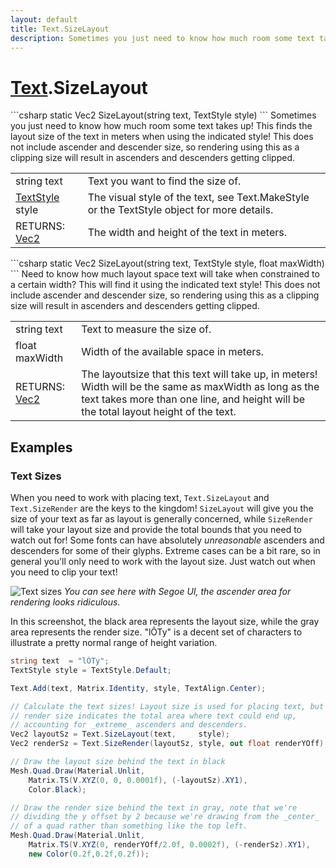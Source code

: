 ```yaml
---
layout: default
title: Text.SizeLayout
description: Sometimes you just need to know how much room some text takes up! This finds the layout size of the text in meters when using the indicated style!  This does not include ascender and descender size, so rendering using this as a clipping size will result in ascenders and descenders getting clipped.
---
```

# [Text]({{site.url}}/Pages/StereoKit/Text.html).SizeLayout

<div class='signature' markdown='1'>
```csharp
static Vec2 SizeLayout(string text, TextStyle style)
```
Sometimes you just need to know how much room some text
takes up! This finds the layout size of the text in meters when
using the indicated style!  This does not include ascender and
descender size, so rendering using this as a clipping size will
result in ascenders and descenders getting clipped.
</div>

|  |  |
|--|--|
|string text|Text you want to find the size of.|
|[TextStyle]({{site.url}}/Pages/StereoKit/TextStyle.html) style|The visual style of the text, see             Text.MakeStyle or the TextStyle object for more details.|
|RETURNS: [Vec2]({{site.url}}/Pages/StereoKit/Vec2.html)|The width and height of the text in meters.|

<div class='signature' markdown='1'>
```csharp
static Vec2 SizeLayout(string text, TextStyle style, float maxWidth)
```
Need to know how much layout space text will take when
constrained to a certain width? This will find it using the
indicated text style! This does not include ascender and descender
size, so rendering using this as a clipping size will result in
ascenders and descenders getting clipped.
</div>

|  |  |
|--|--|
|string text|Text to measure the size of.|
|float maxWidth|Width of the available space in meters.|
|RETURNS: [Vec2]({{site.url}}/Pages/StereoKit/Vec2.html)|The layoutsize that this text will take up, in meters! Width will be the same as maxWidth as long as the text takes more than one line, and height will be the total layout height of the text.|





## Examples

### Text Sizes

When you need to work with placing text, `Text.SizeLayout` and
`Text.SizeRender` are the keys to the kingdom! `SizeLayout` will
give you the size of your text as far as layout is generally
concerned, while `SizeRender` will take your layout size and
provide the total bounds that you need to watch out for! Some fonts
can have absolutely _unreasonable_ ascenders and descenders for
some of  their glyphs. Extreme cases can be a bit rare, so in
general you'll only need to work with the layout size. Just watch
out when you need to clip your text!

![Text sizes]({{site.screen_url}}/Docs/Text_Sizes.jpg)
_You can see here with Segoe UI, the ascender area for rendering looks ridiculous._

In this screenshot, the black area represents the layout size,
while the gray area represents the render size. "lÔTy" is a decent
set of characters to illustrate a pretty normal range of height
variation.
```csharp
string text  = "lÔTy";
TextStyle style = TextStyle.Default;

Text.Add(text, Matrix.Identity, style, TextAlign.Center);

// Calculate the text sizes! Layout size is used for placing text, but
// render size indicates the total area where text could end up,
// accounting for _extreme_ ascenders and descenders.
Vec2 layoutSz = Text.SizeLayout(text,     style);
Vec2 renderSz = Text.SizeRender(layoutSz, style, out float renderYOff);

// Draw the layout size behind the text in black
Mesh.Quad.Draw(Material.Unlit,
	Matrix.TS(V.XYZ(0, 0, 0.0001f), (-layoutSz).XY1),
	Color.Black);

// Draw the render size behind the text in gray, note that we're
// dividing the y offset by 2 because we're drawing from the _center_
// of a quad rather than something like the top left.
Mesh.Quad.Draw(Material.Unlit,
	Matrix.TS(V.XYZ(0, renderYOff/2.0f, 0.0002f), (-renderSz).XY1),
	new Color(0.2f,0.2f,0.2f));
```

